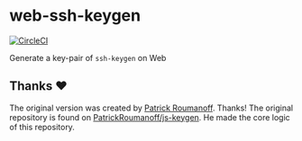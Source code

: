 # web-ssh-keygen
[![CircleCI](https://circleci.com/gh/nwtgck/ssh-keygen-npm.svg?style=shield)](https://circleci.com/gh/nwtgck/ssh-keygen-npm)

Generate a key-pair of `ssh-keygen` on Web

## Thanks ❤️
The original version was created by [Patrick Roumanoff](http://blog.roumanoff.com/). Thanks! The original repository is found on [PatrickRoumanoff/js-keygen](https://github.com/PatrickRoumanoff/js-keygen). He made the core logic of this repository.
